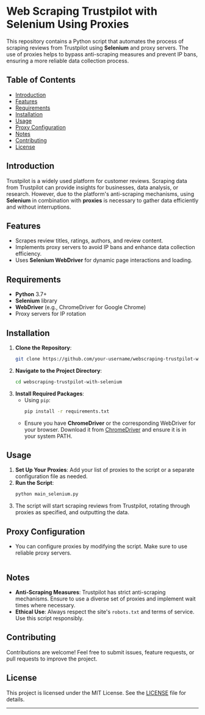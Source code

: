 # Web Scraping Trustpilot with Selenium Using Proxies

This repository contains a Python script that automates the process of scraping reviews from Trustpilot using **Selenium** and proxy servers. The use of proxies helps to bypass anti-scraping measures and prevent IP bans, ensuring a more reliable data collection process.

## Table of Contents
- [Introduction](#introduction)
- [Features](#features)
- [Requirements](#requirements)
- [Installation](#installation)
- [Usage](#usage)
- [Proxy Configuration](#proxy-configuration)
- [Notes](#notes)
- [Contributing](#contributing)
- [License](#license)

## Introduction
Trustpilot is a widely used platform for customer reviews. Scraping data from Trustpilot can provide insights for businesses, data analysis, or research. However, due to the platform's anti-scraping mechanisms, using **Selenium** in combination with **proxies** is necessary to gather data efficiently and without interruptions.

## Features
- Scrapes review titles, ratings, authors, and review content.
- Implements proxy servers to avoid IP bans and enhance data collection efficiency.
- Uses **Selenium WebDriver** for dynamic page interactions and loading.

## Requirements
- **Python** 3.7+
- **Selenium** library
- **WebDriver** (e.g., ChromeDriver for Google Chrome)
- Proxy servers for IP rotation

## Installation
1. **Clone the Repository**:
   ```bash
   git clone https://github.com/your-username/webscraping-trustpilot-with-selenium.git
   ```
2. **Navigate to the Project Directory**:
   ```bash
   cd webscraping-trustpilot-with-selenium
   ```
3. **Install Required Packages**:
   - Using `pip`:
     ```bash
     pip install -r requirements.txt
     ```
   - Ensure you have **ChromeDriver** or the corresponding WebDriver for your browser. Download it from [ChromeDriver](https://chromedriver.chromium.org/) and ensure it is in your system PATH.

## Usage
1. **Set Up Your Proxies**: Add your list of proxies to the script or a separate configuration file as needed.
2. **Run the Script**:
   ```bash
   python main_selenium.py
   ```
3. The script will start scraping reviews from Trustpilot, rotating through proxies as specified, and outputting the data.

## Proxy Configuration
- You can configure proxies by modifying the script. Make sure to use reliable proxy servers.
  ```

## Notes
- **Anti-Scraping Measures**: Trustpilot has strict anti-scraping mechanisms. Ensure to use a diverse set of proxies and implement wait times where necessary.
- **Ethical Use**: Always respect the site's `robots.txt` and terms of service. Use this script responsibly.

## Contributing
Contributions are welcome! Feel free to submit issues, feature requests, or pull requests to improve the project.

## License
This project is licensed under the MIT License. See the [LICENSE](LICENSE) file for details.

---

